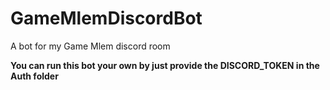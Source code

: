 # GameMlemDiscordBot
A bot for my Game Mlem discord room

**You can run this bot your own by just provide the DISCORD_TOKEN in the Auth folder**
